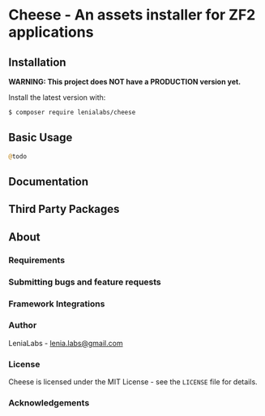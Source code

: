 # Cheese - An assets installer for ZF2 applications

## Installation

**WARNING: This project does NOT have a PRODUCTION version yet.**

Install the latest version with:

```bash
$ composer require lenialabs/cheese
```

## Basic Usage

```php
@todo
```

## Documentation

## Third Party Packages

## About

### Requirements

### Submitting bugs and feature requests

### Framework Integrations

### Author

LeniaLabs - <lenia.labs@gmail.com>

### License

Cheese is licensed under the MIT License - see the `LICENSE` file for details.

### Acknowledgements

